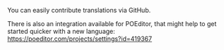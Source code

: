 You can easily contribute translations via GitHub.

There is also an integration available for POEditor, that might help to get started quicker with a new language:
https://poeditor.com/projects/settings?id=419367